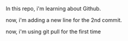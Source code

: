 In this repo, i'm learning about Github.

now, i'm adding a new line for the 2nd commit.

now, i'm using git pull for the first time
